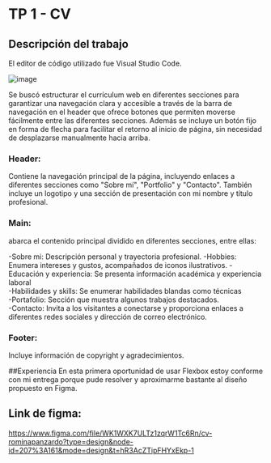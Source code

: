 # TP 1 - CV

## Descripción del trabajo
El editor de código utilizado fue Visual Studio Code.

![image](https://github.com/RominaPanzardo/cv-rominapanzardo/assets/164932077/3a20f15c-efa1-4277-8d03-b2329cc2dcf0)

Se buscó estructurar el currículum web en diferentes secciones para garantizar una navegación clara y accesible a través de la barra de navegación en el header que ofrece botones que permiten moverse fácilmente entre las diferentes secciones. 
Además se incluye un botón fijo en forma de flecha para facilitar el retorno al inicio de página, sin necesidad de desplazarse manualmente hacia arriba. 

### **Header:**  
Contiene la navegación principal de la página, incluyendo enlaces a diferentes secciones como "Sobre mí", "Portfolio" y "Contacto". También incluye un logotipo y una sección de presentación con mi nombre y título profesional.

### **Main:**  
abarca el contenido principal dividido en diferentes secciones, entre ellas:

-Sobre mi: Descripción personal y trayectoria profesional.
-Hobbies: Enumera intereses y gustos, acompañados de iconos ilustrativos.
-Educación y experiencia: Se presenta información académica y experiencia laboral  
-Habilidades y skills: Se enumerar habilidades blandas como técnicas  
-Portafolio: Sección que muestra algunos trabajos destacados.  
-Contacto: Invita a los visitantes a conectarse y proporciona enlaces a diferentes redes sociales y dirección de correo electrónico.  

### **Footer:**  
Incluye información de copyright y agradecimientos.

##Experiencia
En esta primera oportunidad de usar Flexbox estoy conforme con mi entrega porque pude resolver y aproximarme bastante al diseño propuesto en Figma.

## Link de figma: 
https://www.figma.com/file/WK1WXK7ULTz1zqrW1Tc6Rn/cv-rominapanzardo?type=design&node-id=207%3A161&mode=design&t=hR3AcZTipFHYxEkp-1

